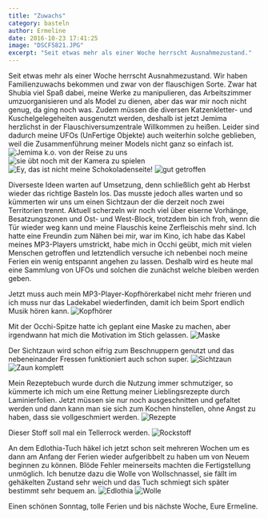 ```yaml
---
title: "Zuwachs"
category: basteln
author: Ermeline
date: 2016-10-23 17:41:25
image: "DSCF5821.JPG"
excerpt: "Seit etwas mehr als einer Woche herrscht Ausnahmezustand."
---
```


Seit etwas mehr als einer Woche herrscht Ausnahmezustand. Wir haben Familienzuwachs bekommen und zwar von der flauschigen Sorte. Zwar hat Shubia viel Spaß dabei, meine Werke zu manipulieren, das Arbeitszimmer umzuorganisieren und als Model zu dienen, aber das war mir noch nicht genug, da ging noch was. Zudem müssen die diversen Katzenkletter- und Kuschelgelegeheiten ausgenutzt werden, deshalb ist jetzt Jemima herzlichst in der Flauschiversumzentrale Willkommen zu heißen. Leider sind dadurch meine UFOs (UnFertige Objekte) auch weiterhin solche geblieben, weil die Zusammenführung meiner Models nicht ganz so einfach ist. 
![Jemima k.o. von der Reise zu uns](DSCF5798.JPG)
![sie übt noch mit der Kamera zu spielen](DSCF5822.JPG)
![Ey, das ist nicht meine Schokoladenseite!](DSCF5817.JPG)
![gut getroffen](DSCF5821.JPG)

Diverseste Ideen warten auf Umsetzung, denn schließlich geht ab Herbst wieder das richtige Basteln los. Das musste jedoch alles warten und so kümmerten wir uns um einen Sichtzaun der die derzeit noch zwei Territorien trennt. Aktuell scherzeln wir noch viel über eiserne Vorhänge, Besatzungszonen und Ost- und West-Block, trotzdem bin ich froh, wenn die Tür wieder weg kann und meine Flauschis keine Zerfleischis mehr sind. Ich hatte eine Freundin zum Nähen bei mir, war im Kino, ich habe das Kabel meines MP3-Players umstrickt, habe mich in Occhi geübt, mich mit vielen Menschen getroffen und letztendlich versuche ich nebenbei noch meine Ferien ein wenig entspannt angehen zu lassen. Deshalb wird es heute mal eine Sammlung von UFOs und solchen die zunächst welche bleiben werden geben.

Jetzt muss auch mein MP3-Player-Kopfhörerkabel nicht mehr frieren und ich muss nur das Ladekabel wiederfinden, damit ich beim Sport endlich Musik hören kann.
![Kopfhörer](DSCF5815.JPG)

Mit der Occhi-Spitze hatte ich geplant eine Maske zu machen, aber irgendwann hat mich die Motivation im Stich gelassen.
![Maske](DSCF5816.JPG)

Der Sichtzaun wird schon eifrig zum Beschnuppern genutzt und das nebeneinander Fressen funktioniert auch schon super.
![Sichtzaun](DSCF5800.JPG)
![Zaun komplett](DSCF5807.JPG)

Mein Rezeptebuch wurde durch die Nutzung immer schmutziger, so kümmerte ich mich um eine Rettung meiner Lieblingsrezepte durch Laminierfolien. Jetzt müssen sie nur noch ausgeschnitten und gefaltet werden und dann kann man sie sich zum Kochen hinstellen, ohne Angst zu haben, dass sie vollgeschmiert werden.
![Rezepte](DSCF5806.JPG)

Dieser Stoff soll mal ein Tellerrock werden.
![Rockstoff](DSCF5804.JPG)

An dem Edlothia-Tuch häkel ich jetzt schon seit mehreren Wochen um es dann am Anfang der Ferien wieder aufgeribbelt zu haben um von Neuem beginnen zu können. Blöde Fehler meinerseits machten die Fertigstellung unmöglich. Ich benutze dazu die Wolle von Wollschnassel, sie fällt im gehäkelten Zustand sehr weich und das Tuch schmiegt sich später bestimmt sehr bequem an.
![Edlothia](DSCF5809.JPG)
![Wolle](DSCF5810.JPG)

Einen schönen Sonntag, tolle Ferien und bis nächste Woche, Eure Ermeline.

